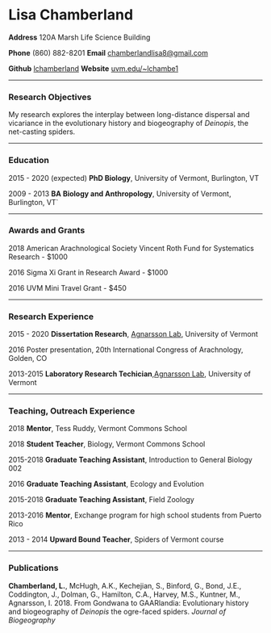<h1>Lisa Chamberland</h1>
<p><strong>Address</strong> 120A Marsh Life Science Building</p>
<p><strong>Phone</strong> (860) 882-8201     <strong>Email</strong> <a href='mailto:chamberlandlisa8@gmail.com' target='_blank' >chamberlandlisa8@gmail.com</a></p>
<p><strong>Github</strong> <a href='https://uvm.edu/~lchambe1'>lchamberland</a>     <strong>Website</strong> <a href='https://uvm.edu/~lchambe1'>uvm.edu/~lchambe1</a> </p>
<hr />
<h3>Research Objectives</h3>
<p>My research explores the interplay between long-distance dispersal and vicariance in the evolutionary history and biogeography of <i>Deinopis</i>, the net-casting spiders.</p>
<hr />
<h3>Education</h3>
<p>2015 - 2020 (expected) <strong>PhD Biology</strong>, University of Vermont, Burlington, VT</p>
<p>2009 - 2013 <strong>BA Biology and Anthropology</strong>, University of Vermont, Burlington, VT`</p>
<hr />
<h3>Awards and Grants</h3>
<p>2018					American Arachnological Society Vincent Roth Fund for Systematics Research - $1000</p>
<p>2016					Sigma Xi Grant in Research Award - $1000</p>
<p>2016					UVM Mini Travel Grant - $450</p>
<hr />
<h3>Research Experience</h3>
<p>2015 - 2020         <strong>Dissertation Research</strong>,  <a href='http://www.theridiidae.com'>Agnarsson Lab</a>, University of Vermont	</p>
<p>2016					Poster presentation, 20th International Congress of Arachnology, Golden, CO</p>
<p>2013-2015				<strong>Laboratory Research Techician</strong>,<a href='http://www.theridiidae.com'>Agnarsson Lab</a>, University of Vermont</p>
<hr />
<h3>Teaching, Outreach Experience</h3>
<p>2018			<strong>Mentor</strong>, Tess Ruddy, Vermont Commons School</p>
<p>2018			<strong>Student Teacher</strong>, Biology, Vermont Commons School</p>
<p>2015-2018			<strong>Graduate Teaching Assistant</strong>, Introduction to General Biology 002</p>
<p>2016					<strong>Graduate Teaching Assistant</strong>, Ecology and Evolution</p>
<p>2015-2018 					<strong>Graduate Teaching Assistant</strong>, Field Zoology</p>
<p>2013-2016				<strong>Mentor</strong>, Exchange program for high school students from Puerto Rico</p>
<p>2013 - 2014				<strong>Upward Bound Teacher</strong>, Spiders of Vermont course</p>
<hr />
<h3>Publications</h3>
<p><strong>Chamberland, L.</strong>, McHugh, A.K., Kechejian, S., Binford, G., Bond, J.E., Coddington, J., Dolman, G., Hamilton, C.A., Harvey, M.S., Kuntner, M., Agnarsson, I. 2018. From Gondwana to GAARlandia: Evolutionary history and biogeography of <i>Deinopis</i> the ogre-faced spiders. <i>Journal of Biogeography</i></p>

